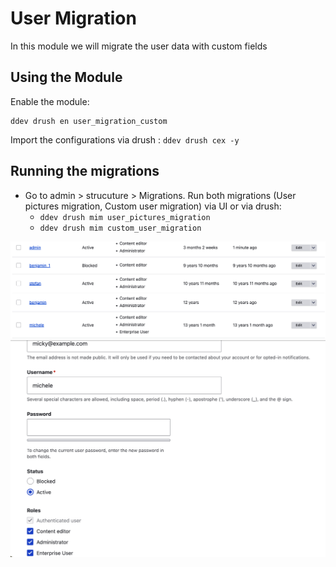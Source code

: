 # User Migration

In this module we will migrate the user data with custom fields

## Using the Module

Enable the module: 
``` 
ddev drush en user_migration_custom
```
Import the configurations via drush : `ddev drush cex -y`

## Running the migrations

- Go to admin > strucuture > Migrations. Run both migrations 
(User pictures migration, Custom user migration) via UI or via drush: 
    - `ddev drush mim user_pictures_migration`
    - `ddev drush mim custom_user_migration`

![Alt text](ss.png)
![Alt text](ss2.png)